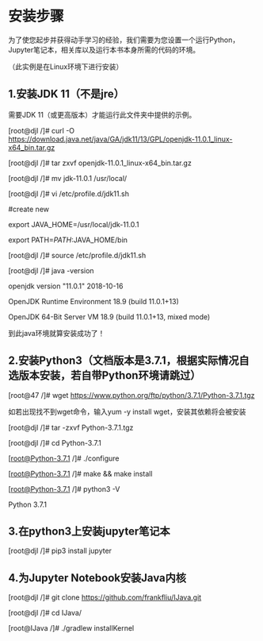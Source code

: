 # 安装步骤

为了使您起步并获得动手学习的经验，我们需要为您设置一个运行Python，Jupyter笔记本，相关库以及运行本书本身所需的代码的环境。

（此实例是在Linux环境下进行安装）

## 1.安装JDK 11（不是jre）

需要JDK 11（或更高版本）才能运行此文件夹中提供的示例。

[root@djl /]# curl -O https://download.java.net/java/GA/jdk11/13/GPL/openjdk-11.0.1_linux-x64_bin.tar.gz

[root@djl /]# tar zxvf openjdk-11.0.1_linux-x64_bin.tar.gz

[root@djl /]# mv jdk-11.0.1 /usr/local/

[root@djl /]# vi /etc/profile.d/jdk11.sh

#create new

export JAVA_HOME=/usr/local/jdk-11.0.1

export PATH=$PATH:$JAVA_HOME/bin

[root@djl /]# source /etc/profile.d/jdk11.sh

[root@djl /]# java -version

openjdk version "11.0.1" 2018-10-16

OpenJDK Runtime Environment 18.9 (build 11.0.1+13)

OpenJDK 64-Bit Server VM 18.9 (build 11.0.1+13, mixed mode)

到此java环境就算安装成功了！

## 2.安装Python3（文档版本是3.7.1，根据实际情况自选版本安装，若自带Python环境请跳过）

[root@47 /]# wget https://www.python.org/ftp/python/3.7.1/Python-3.7.1.tgz

如若出现找不到wget命令，输入yum -y install wget，安装其依赖将会被安装

[root@djl /]# tar -zxvf Python-3.7.1.tgz

[root@djl /]# cd Python-3.7.1

[root@Python-3.7.1 /]# ./configure

[root@Python-3.7.1 /]# make && make install

[root@Python-3.7.1 /]# python3 -V

Python 3.7.1

## 3.在python3上安装jupyter笔记本

[root@djl /]# pip3 install jupyter

## 4.为Jupyter Notebook安装Java内核

[root@djl /]# git clone https://github.com/frankfliu/IJava.git

[root@djl /]# cd IJava/

[root@IJava /]# ./gradlew installKernel
